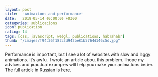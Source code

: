 ```yaml
---
layout: post
title:  "Animations and performance"
date:   2019-05-14 00:00:00 +0300
categories: publications
icon: publication
rating: 14
tags: [css, javascript, webgl, publications, habrahabr]
thumb: "/images/f94c36f182d3d942be81b5764d146c5d.jpg"
---
```


Performance is important, but I see a lot of websites with slow and laggy animations. It's awful. I wrote an article about this problem. I hope my advices and practical examples will help you make your animations better. The full article in Russian is <a href='https://habr.com/ru/post/450484/'>here</a>.
